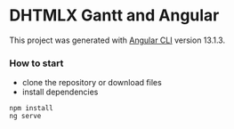 DHTMLX Gantt and Angular
===================

This project was generated with [Angular CLI](https://github.com/angular/angular-cli) version 13.1.3.

### How to start
 - clone the repository or download files
 - install dependencies


~~~ 
npm install
ng serve
~~~


